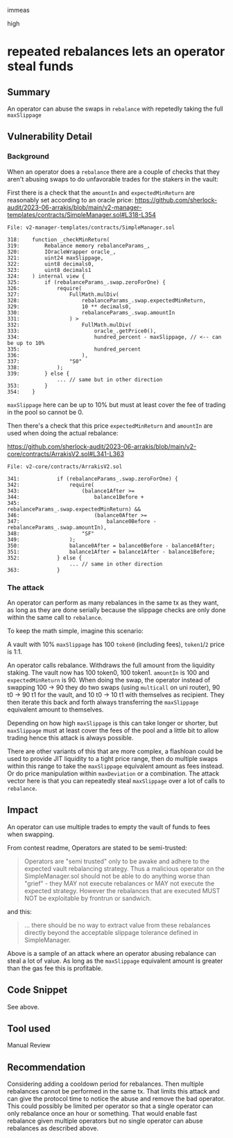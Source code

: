 immeas

high

# repeated rebalances lets an operator steal funds

## Summary
An operator can abuse the swaps in `rebalance` with repetedly taking the full `maxSlippage`

## Vulnerability Detail

### Background
When an operator does a `rebalance` there are a couple of checks that they aren't abusing swaps to do unfavorable trades for the stakers in the vault:

First there is a check that the `amountIn` and `expectedMinReturn` are reasonably set according to an oracle price:
https://github.com/sherlock-audit/2023-06-arrakis/blob/main/v2-manager-templates/contracts/SimpleManager.sol#L318-L354
```solidity
File: v2-manager-templates/contracts/SimpleManager.sol

318:    function _checkMinReturn(
319:        Rebalance memory rebalanceParams_,
320:        IOracleWrapper oracle_,
321:        uint24 maxSlippage,
322:        uint8 decimals0,
323:        uint8 decimals1
324:    ) internal view {
325:        if (rebalanceParams_.swap.zeroForOne) {
326:            require(
327:                FullMath.mulDiv(
328:                    rebalanceParams_.swap.expectedMinReturn,
329:                    10 ** decimals0,
330:                    rebalanceParams_.swap.amountIn
331:                ) >
332:                    FullMath.mulDiv(
333:                        oracle_.getPrice0(),
334:                        hundred_percent - maxSlippage, // <-- can be up to 10%
335:                        hundred_percent
336:                    ),
337:                "S0"
338:            );
339:        } else {
                ... // same but in other direction
353:        }
354:    }
```

`maxSlippage` here can be up to 10% but must at least cover the fee of trading in the pool so cannot be 0.

Then there's a check that this price `expectedMinReturn` and `amountIn` are used when doing the actual rebalance:

https://github.com/sherlock-audit/2023-06-arrakis/blob/main/v2-core/contracts/ArrakisV2.sol#L341-L363
```solidity
File: v2-core/contracts/ArrakisV2.sol

341:            if (rebalanceParams_.swap.zeroForOne) {
342:                require(
343:                    (balance1After >=
344:                        balance1Before +
345:                            rebalanceParams_.swap.expectedMinReturn) &&
346:                        (balance0After >=
347:                            balance0Before - rebalanceParams_.swap.amountIn),
348:                    "SF"
349:                );
350:                balance0After = balance0Before - balance0After;
351:                balance1After = balance1After - balance1Before;
352:            } else {
                    ... // same in other direction
363:            }
```

### The attack
An operator can perform as many rebalances in the same tx as they want, as long as they are done serially because the slippage checks are only done within the same call to `rebalance`.

To keep the math simple, imagine this scenario:

A vault with 10% `maxSlippage` has 100 `token0` (including fees), `token1`/`2` price is 1:1.

An operator calls rebalance. Withdraws the full amount from the liquidity staking. The vault now has 100 token0, 100 token1.
`amountIn` is 100 and `expectedMinReturn` is 90.
When doing the swap, the operator instead of swapping 100 -> 90 they do two swaps (using `multicall` on uni router), 90 t0 -> 90 t1 for the vault, and 10 t0 -> 10 t1 with themselves as recipient.
They then iterate this back and forth always transferring the `maxSlippage` equivalent amount to themselves. 

Depending on how high `maxSlippage` is this can take longer or shorter, but `maxSlippage` must at least cover the fees of the pool and a little bit to allow trading hence this attack is always possible.

There are other variants of this that are more complex,  a flashloan could be used to provide JIT liquidity to a tight price range, then do multiple swaps within this range to take the `maxSlippage` equivalent amount as fees instead. Or do price manipulation within `maxDeviation` or a combination. The attack vector here is that you can repeatedly steal `maxSlippage` over a lot of calls to `rebalance`.

## Impact
An operator can use multiple trades to empty the vault of funds to fees when swapping.

From contest readme, Operators are stated to be semi-trusted:
> Operators are "semi trusted" only to be awake and adhere to the expected vault rebalancing strategy. Thus a malicious operator on the SimpleManager.sol should not be able to do anything worse than "grief" - they MAY not execute rebalances or MAY not execute the expected strategy. However the rebalances that are executed MUST NOT be exploitable by frontrun or sandwich.

and this:
> ... there should be no way to extract value from these rebalances directly beyond the acceptable slippage tolerance defined in SimpleManager.

Above is a sample of an attack where an operator abusing rebalance can steal a lot of value. As long as the `maxSlippage` equivalent amount is greater than the gas fee this is profitable.

## Code Snippet
See above.

## Tool used
Manual Review

## Recommendation
Considering adding a cooldown period for rebalances. Then multiple rebalances cannot be performed in the same tx. That limits this attack and can give the protocol time to notice the abuse and remove the bad operator. This could possibly be limited per operator so that a single operator can only rebalance once an hour or something. That would enable fast rebalance given multiple operators but no single operator can abuse rebalances as described above.